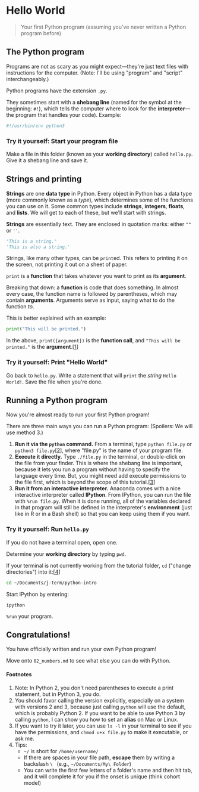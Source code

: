 # Hello World

> Your first Python program (assuming you've never written a Python program before)

## The Python program

Programs are not as scary as you might expect—they're just text files with
instructions for the computer. (Note: I'll be using "program" and "script"
interchangeably.)

Python programs have the extension `.py`.

They sometimes start with a **shebang line** (named for the symbol at the 
beginning: `#!`), which tells the computer where to look for the **interpreter**—the
program that handles your code). Example:

```sh
#!/usr/bin/env python3
```

### Try it yourself: Start your program file

Make a file in this folder (known as your **working directory**) called `hello.py`.
Give it a shebang line and save it.

## Strings and printing

**Strings** are one **data type** in Python. Every object in Python has a data
type (more commonly known as a *type*), which determines some of the functions 
you can use on it. Some common types include **strings**, **integers**, **floats**, 
and **lists**. We will get to each of these, but we'll start with strings.

**Strings** are essentially text. They are enclosed in quotation marks: either
`""` or `''`.

```python
"This is a string."
'This is also a string.'
```

Strings, like many other types, can be `print`ed. This refers to printing it on
the screen, not printing it out on a sheet of paper.

`print` is a **function** that takes whatever you want to print as its **argument**.

Breaking that down: a **function** is code that does something. In almost every
case, the function name is followed by parentheses, which may contain **arguments**.
Arguments serve as input, saying what to do the function *to*.

This is better explained with an example:

```python
print("This will be printed.")
```

In the above, `print([argument])` is the **function call**, and `"This will be
printed."` is the **argument**.[[1](#footnotes)]

### Try it yourself: Print "Hello World"

Go back to `hello.py`. Write a statement that will `print` the *string* `Hello
World!`. Save the file when you're done.

## Running a Python program

Now you're almost ready to run your first Python program!

There are three main ways you can run a Python program: (Spoilers: We will use
method 3.)

1. **Run it via the `python` command.** From a terminal, type `python file.py`
or `python3 file.py`[[2](#footnoes)], where "file.py" is the name of your
program file.
2. **Execute it directly.** Type `./file.py` in the terminal, or double-click on
the file from your finder. This is where the shebang line is important, because
it lets you run a program without having to specify the language every time. But,
you might need add execute permissions to the file first, which is beyond the
scope of this tutorial.[[3](#footnotes)]
3. **Run it from an interactive interpreter.** Anaconda comes with a nice 
interactive interpreter called **IPython**. From IPython, you can run the file
with `%run file.py`. When it is done running, all of the variables declared in
that program will still be defined in the interpreter's **environment** (just like
in R or in a Bash shell) so that you can keep using them if you want.

### Try it yourself: Run `hello.py`

If you do not have a terminal open, open one.

Determine your **working directory** by typing `pwd`.

If your terminal is not currently working from the tutorial folder, `cd` ("change
directories") into it:[[4](#footnotes)]

```sh
cd ~/Documents/j-term/python-intro
```

Start IPython by entering:

```
ipython
```

`%run` your program.

## Congratulations!

You have officially written and run your own Python program!

Move onto `02_numbers.md` to see what else you can do with Python.


#### Footnotes

1. Note: In Python 2, you don't need parentheses to execute a print statement,
but in Python 3, you do.
2. You should favor calling the version explicitly, especially on a system with
versions 2 and 3, because just calling `python` will use the default, which is
probably Python 2. If you want to be able to use Python 3 by calling `python`,
I can show you how to set an **alias** on Mac or Linux.
3. If you want to try it later, you can use `ls -l` in your terminal to see if
you have the permissions, and `chmod u+x file.py` to make it executable, or ask me.
4. Tips:
    * `~/` is short for `/home/username/`
    * If there are spaces in your file path, **escape** them by writing a
    backslash `\ ` (e.g., `~/Documents/My\ Folder`)
    * You can write the first few letters of a folder's name and then hit tab,
    and it will complete it for you if the onset is unique (think cohort model)
